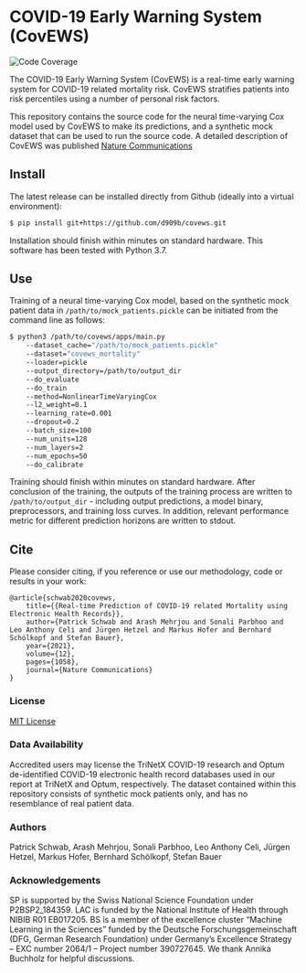 # COVID-19 Early Warning System (CovEWS)

![Code Coverage](https://img.shields.io/badge/Python-3.7-blue)

The COVID-19 Early Warning System (CovEWS) is a real-time early warning system for COVID-19 related mortality risk. CovEWS stratifies patients into risk percentiles using a number of personal risk factors.

This repository contains the source code for the neural time-varying Cox model used by CovEWS to make its predictions, and a synthetic mock dataset that can be used to run the source code. A detailed description of CovEWS was published [Nature Communications](https://www.nature.com/articles/s41467-020-20816-7)

## Install

The latest release can be installed directly from Github (ideally into a virtual environment):

```bash
$ pip install git+https://github.com/d909b/covews.git
```

Installation should finish within minutes on standard hardware. This software has been tested with Python 3.7.

## Use

Training of a neural time-varying Cox model, based on the synthetic mock patient data in `/path/to/mock_patients.pickle` can be initiated from the command line as follows:

```bash
$ python3 /path/to/covews/apps/main.py 
    --dataset_cache="/path/to/mock_patients.pickle"
    --dataset="covews_mortality"
    --loader=pickle
    --output_directory=/path/to/output_dir
    --do_evaluate
    --do_train
    --method=NonlinearTimeVaryingCox
    --l2_weight=0.1
    --learning_rate=0.001
    --dropout=0.2
    --batch_size=100
    --num_units=128
    --num_layers=2
    --num_epochs=50
    --do_calibrate
```

Training should finish within minutes on standard hardware. After conclusion of the training, the outputs of the training process are written to `/path/to/output_dir` - including output predictions, a model binary, preprocessors, and training loss curves. In addition, relevant performance metric for different prediction horizons are written to stdout.

## Cite

Please consider citing, if you reference or use our methodology, code or results in your work:

    @article{schwab2020covews,
        title={{Real-time Prediction of COVID-19 related Mortality using Electronic Health Records}},
        author={Patrick Schwab and Arash Mehrjou and Sonali Parbhoo and Leo Anthony Celi and Jürgen Hetzel and Markus Hofer and Bernhard Schölkopf and Stefan Bauer},
        year={2021},
        volume={12},
        pages={1058},
        journal={Nature Communications}
    }

### License

[MIT License](LICENSE.txt)

### Data Availability

Accredited users may license the TriNetX COVID-19 research and Optum de-identified COVID-19 electronic health record databases used in our report at TriNetX and Optum, respectively. The dataset contained within this repository consists of synthetic mock patients only, and has no resemblance of real patient data.

### Authors

Patrick Schwab, Arash Mehrjou, Sonali Parbhoo, Leo Anthony Celi, Jürgen Hetzel, Markus Hofer, Bernhard Schölkopf, Stefan Bauer

### Acknowledgements

SP is supported by the Swiss National Science Foundation under P2BSP2_184359. LAC is funded by the National Institute of Health through NIBIB R01 EB017205. BS is a member of the excellence cluster “Machine Learning in the Sciences” funded by the Deutsche Forschungsgemeinschaft (DFG, German Research Foundation) under Germany’s Excellence Strategy – EXC number 2064/1 – Project number 390727645. We thank Annika Buchholz for helpful discussions. 
